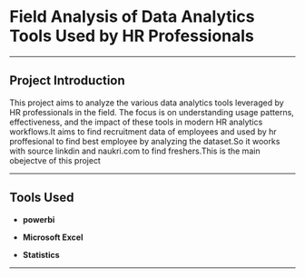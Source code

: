 # **Field Analysis of Data Analytics Tools Used by HR Professionals**

---

## **Project Introduction**

This project aims to analyze the various data analytics tools leveraged by HR professionals in the field. The focus is on understanding usage patterns, effectiveness, and the impact of these tools in modern HR analytics workflows.It aims to find recruitment data of employees and used by hr proffesional to find best employee by analyzing the dataset.So it woorks with source linkdin and naukri.com to find freshers.This is the main obejectve of this project  

---

## **Tools Used**

- **powerbi**  


- **Microsoft Excel**  
  

- **Statistics**  
  

---
